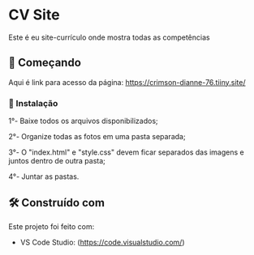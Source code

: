 # CV Site

Este é eu site-currículo onde mostra todas as competências

## 🚀 Começando

Aqui é link para acesso da página: https://crimson-dianne-76.tiiny.site/

### 🔧 Instalação

1°- Baixe todos os arquivos disponibilizados;

2°- Organize todas as fotos em uma pasta separada;

3°- O "index.html" e "style.css" devem ficar separados das imagens e juntos dentro de outra pasta;

4°- Juntar as pastas.

## 🛠️ Construído com

Este projeto foi feito com:

* VS Code Studio: (https://code.visualstudio.com/)
